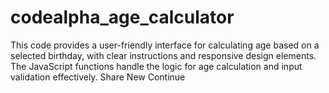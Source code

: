 # codealpha_age_calculator
This code provides a user-friendly interface for calculating age based on a selected birthday, with clear instructions and responsive design elements. The JavaScript functions handle the logic for age calculation and input validation effectively.   Share New Continue
